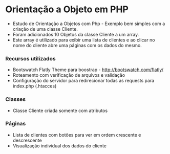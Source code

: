 # Orientação a Objeto em PHP

* Estudo de Orientação a Objetos com Php - Exemplo bem simples com a criação de uma classe Cliente.
* Foram adicionados 10 Objetos da classe Cliente a um array.
* Este array é utilizado para exibir uma lista de clientes e ao clicar no nome do cliente abre uma páginas com os dados do mesmo.

### Recursos utilizados
* Bootswatch Flatly Theme para boostrap - http://bootswatch.com/flatly/
* Roteamento com verificação de arquivos e validação
* Configuração do servidor para redirecionar todas as requests para index.php (.htacces)

### Classes
* Classe Cliente criada somente com atributos

### Páginas
* Lista de clientes com botões para ver em ordem crescente e descrescente
* Visualização individual dos dados do cliente